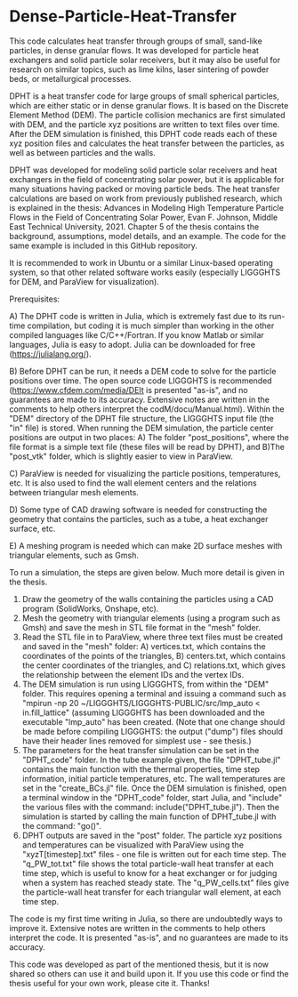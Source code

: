 # Dense-Particle-Heat-Transfer
This code calculates heat transfer through groups of small, sand-like particles, in dense granular flows. It was developed for particle heat exchangers and solid particle solar receivers, but it may also be useful for research on similar topics, such as lime kilns, laser sintering of powder beds, or metallurgical processes. 

DPHT is a heat transfer code for large groups of small spherical particles, which are either static or in dense granular flows. It is based on the Discrete Element Method (DEM). The particle collision mechanics are first simulated with DEM, and the particle xyz positions are written to text files over time. After the DEM simulation is finished, this DPHT code reads each of these xyz position files and calculates the heat transfer between the particles, as well as between particles and the walls. 

DPHT was developed for modeling solid particle solar receivers and heat exchangers in the field of concentrating solar power, but it is applicable for many situations having packed or moving particle beds. The heat transfer calculations are based on work from previously published research, which is explained in the thesis:
Advances in Modeling High Temperature Particle Flows in the Field of Concentrating Solar Power, Evan F. Johnson, Middle East Technical University, 2021. 
Chapter 5 of the thesis contains the background, assumptions, model details, and an example. The code for the same example is included in this GitHub repository.  

It is recommended to work in Ubuntu or a similar Linux-based operating system, so that other related software works easily (especially LIGGGHTS for DEM, and ParaView for visualization).  

Prerequisites:

A) The DPHT code is written in Julia, which is extremely fast due to its run-time compilation, but coding it is much simpler than working in the other compiled languages like C/C++/Fortran. If you know Matlab or similar languages, Julia is easy to adopt. Julia can be downloaded for free (https://julialang.org/). 

B) Before DPHT can be run, it needs a DEM code to solve for the particle positions over time. The open source code LIGGGHTS is recommended (https://www.cfdem.com/media/DEIt is presented "as-is", and no guarantees are made to its accuracy. Extensive notes are written in the comments to help others interpret the codM/docu/Manual.html). Within the "DEM" directory of the DPHT file structure, the LIGGGHTS input file (the "in" file) is stored. When running the DEM simulation, the particle center positions are output in two places: A) The folder "post_positions", where the file format is a simple text file (these files will be read by DPHT), and B)The "post_vtk" folder, which is slightly easier to view in ParaView. 

C) ParaView is needed for visualizing the particle positions, temperatures, etc. It is also used to find the wall element centers and the relations between triangular mesh elements. 

D) Some type of CAD drawing software is needed for constructing the geometry that contains the particles, such as a tube, a heat exchanger surface, etc. 

E) A meshing program is needed which can make 2D surface meshes with triangular elements, such as Gmsh.  


To run a simulation, the steps are given below. Much more detail is given in the thesis. 

1) Draw the geometry of the walls containing the particles using a CAD program (SolidWorks, Onshape, etc).
2) Mesh the geometry with triangular elements (using a program such as Gmsh) and save the mesh in STL file format in the "mesh" folder.
3) Read the STL file in to ParaView, where three text files must be created and saved in the "mesh" folder: A)  vertices.txt, which contains the coordinates of the points of the triangles, B) centers.txt, which contains the center coordinates of the triangles, and C) relations.txt, which gives the relationship between the element IDs and the vertex IDs.
5) The DEM simulation is run using LIGGGHTS, from within the "DEM" folder. This requires opening a terminal and issuing a command such as "mpirun -np 20 ~/LIGGGHTS/LIGGGHTS-PUBLIC/src/lmp_auto < in.fill_lattice" (assuming LIGGGHTS has been downloaded and the executable "lmp_auto" has been created. (Note that one change should be made before compiling LIGGGHTS: the output ("dump") files should have their header lines removed for simplest use - see thesis.)
6) The parameters for the heat transfer simulation can be set in the "DPHT_code" folder. In the tube example given, the file "DPHT_tube.jl" contains the main function with the thermal properties, time step information, initial particle temperatures, etc. The wall temperatures are set in the "create_BCs.jl" file. Once the DEM simulation is finished, open a terminal window in the "DPHT_code" folder, start Julia, and "include" the various files with the command: include("DPHT_tube.jl"). Then the simulation is started by calling the main function of DPHT_tube.jl with the command: "go()".
7) DPHT outputs are saved in the "post" folder. The particle xyz positions and temperatures can be visualized with ParaView using the "xyzT[timestep].txt" files - one file is written out for each time step. The "q_PW_tot.txt" file shows the total particle-wall heat transfer at each time step, which is useful to know for a heat exchanger or for judging when a system has reached steady state. The "q_PW_cells.txt" files give the particle-wall heat transfer for each triangular wall element, at each time step.

The code is my first time writing in Julia, so there are undoubtedly ways to improve it. Extensive notes are written in the comments to help others interpret the code. It is presented "as-is", and no guarantees are made to its accuracy.

This code was developed as part of the mentioned thesis, but it is now shared so others can use it and build upon it. If you use this code or find the thesis useful for your own work, please cite it. Thanks!








